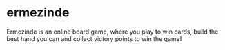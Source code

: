 # ermezinde
Ermezinde is an online board game, where you play to win cards, build the best hand you can and collect victory points to win the game!
